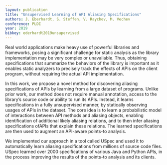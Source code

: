 ```yaml
---
layout: publication
title: "Unsupervised Learning of API Aliasing Specifications"
authors: J. Eberhardt, S. Steffen, V. Raychev, M. Vechev
conference: PLDI
year: 2019
bibkey: ederhardt2019unsupervised
---
```

Real world applications make heavy use of powerful libraries
and frameworks, posing a significant challenge for static analysis
as the library implementation may be very complex or unavailable.
Thus, obtaining specifications that summarize the behaviors of
the library is important as it enables static analyzers to precisely
track the effects of APIs on the client program, without requiring
the actual API implementation. 

In this work, we propose a novel method
for discovering aliasing specifications of APIs by learning from a large
dataset of programs. Unlike prior work, our method does not require
manual annotation, access to the library’s source code or ability to
run its APIs. Instead, it learns specifications in a fully unsupervised manner,
by statically observing usages of APIs in the dataset. The core idea is to
learn a probabilistic model of interactions between API methods and aliasing
objects, enabling identification of additional likely aliasing relations,
and to then infer aliasing specifications ofAPIs that explain these relations.
The learned specifications are then used to augment an API-aware points-to analysis.

We implemented our approach in a tool called USpec and used it to automatically
learn aliasing specifications from millions of source code files.
USpec learned over 2000 specifications of various Java and Python APIs, in the process
improving the results of the points-to analysis and its clients.
